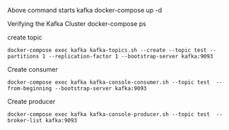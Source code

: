 Above command starts kafka
    docker-compose up -d


Verifying the Kafka Cluster
    docker-compose ps

create topic

    docker-compose exec kafka kafka-topics.sh --create --topic test --partitions 1 --replication-factor 1 --bootstrap-server kafka:9093

Create consumer 

    docker-compose exec kafka kafka-console-consumer.sh --topic test  --from-beginning --bootstrap-server kafka:9093


Create producer

    docker-compose exec kafka kafka-console-producer.sh --topic test  --broker-list kafka:9093